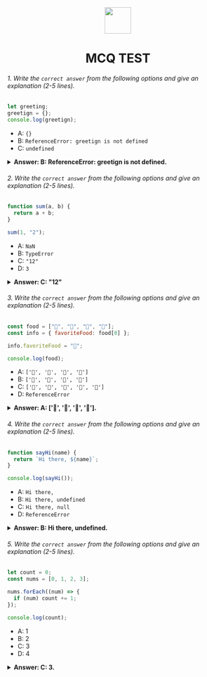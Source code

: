 <div align="center">
  <img height="60" src="https://edurev.gumlet.io/AllImages/original/ApplicationImages/CourseImages/944e5d47-8c55-4a89-91e5-22ab5f2798fc_CI.png">
  <h1>MCQ TEST</h1>
</div>

###### 1. Write the `correct answer` from the following options and give an explanation (2-5 lines).

```javascript
let greeting;
greetign = {};
console.log(greetign);
```

- A: `{}`
- B: `ReferenceError: greetign is not defined`
- C: `undefined`

<details><summary><b>Answer: B: ReferenceError: greetign is not defined.</b></summary>
<p>

#### Answer: ?

<i>In the code snippet, you have a typo when declaring the variable greeting. You mistakenly wrote greetign instead of greeting. Because of this typo, the variable greetign is not defined, and you will receive a ReferenceError when trying to access it.</i>

</p>
</details>

###### 2. Write the `correct answer` from the following options and give an explanation (2-5 lines).

```javascript
function sum(a, b) {
  return a + b;
}

sum(1, "2");
```

- A: `NaN`
- B: `TypeError`
- C: `"12"`
- D: `3`

<details><summary><b>Answer: C: "12"</b></summary>
<p>

#### Answer: ?

<i>In JavaScript, when you use the + operator with one or both operands being strings, it performs string concatenation instead of numeric addition. In this case, you are adding the number 1 and the string "2", so JavaScript converts the 1 to a string and concatenates it with "2", resulting in the string "12".
</i>

</p>
</details>

###### 3. Write the `correct answer` from the following options and give an explanation (2-5 lines).

```javascript
const food = ["🍕", "🍫", "🥑", "🍔"];
const info = { favoriteFood: food[0] };

info.favoriteFood = "🍝";

console.log(food);
```

- A: `['🍕', '🍫', '🥑', '🍔']`
- B: `['🍝', '🍫', '🥑', '🍔']`
- C: `['🍝', '🍕', '🍫', '🥑', '🍔']`
- D: `ReferenceError`

<details><summary><b>Answer: A: ['🍕', '🍫', '🥑', '🍔'].</b></summary>
<p>

#### Answer: ?

<i>In the code, you first initialize the info object with a property favoriteFood that points to the first element of the food array, which is "🍕". Then, you change the value of info.favoriteFood to "🍝". However, this change does not affect the food array itself. The food array remains unchanged, so when you log it, you get ['🍕', '🍫', '🥑', '🍔'].</i>

</p>
</details>

###### 4. Write the `correct answer` from the following options and give an explanation (2-5 lines).

```javascript
function sayHi(name) {
  return `Hi there, ${name}`;
}

console.log(sayHi());
```

- A: `Hi there,`
- B: `Hi there, undefined`
- C: `Hi there, null`
- D: `ReferenceError`

<details><summary><b>Answer: B: Hi there, undefined.</b></summary>
<p>

#### Answer: ?

<i>In the sayHi function, you have a parameter name that is not given a default value. When you call sayHi() without passing any arguments, name inside the function becomes undefined. Therefore, the function returns "Hi there, undefined", and that's what will be logged to the console.</i>

</p>
</details>

###### 5. Write the `correct answer` from the following options and give an explanation (2-5 lines).

```javascript
let count = 0;
const nums = [0, 1, 2, 3];

nums.forEach((num) => {
  if (num) count += 1;
});

console.log(count);
```

- A: 1
- B: 2
- C: 3
- D: 4

<details><summary><b>Answer: C: 3.</b></summary>
<p>

#### Answer: ?

<i>This code initializes a `count` variable to `0` and iterates through an array `nums` containing `[0, 1, 2, 3]`. It checks each element for truthiness (non-zero), incrementing `count` for each truthy value. As there are three truthy elements (1, 2, and 3) in `nums`, the code logs `3` to the console, representing the count of truthy values in the array.</i>

</p>
</details>
